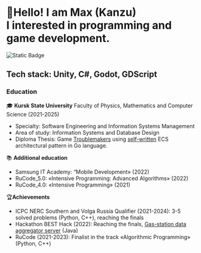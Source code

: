 # 👋Hello! I am **Max** (Kanzu)<br />I interested in programming and game development.
![Static Badge](https://img.shields.io/badge/%D1%8F%D0%B7%D1%8B%D0%BA-RUS-%23%2332a850?link=https%3A%2F%2Fgithub.com%2FKanzu32%2FKanzu32%2Fblob%2Fmaster%2FREADME.ru-RU.md)


## Tech stack: Unity, C#, Godot, GDScript

### Education
🎓 **Kursk State University**
Faculty of Physics, Mathematics and Computer Science (2021-2025)
- Specialty: Software Engineering and Information Systems Management
- Area of study: Information Systems and Database Design
- Diploma Thesis: Game [Troublemakers](https://github.com/Kanzu32/strategy-game) using [self-written](https://github.com/Kanzu32/go-ecs) ECS architectural pattern in Go language.

📚 **Additional education**
* Samsung IT Academy: “Mobile Development» (2022)
* RuCode_5.0: «Intensive Programming: Advanced Algorithms» (2022)
* RuCode_4.0: «Intensive Programming» (2021)

🏆**Achievements**
* ICPC NERC Southern and Volga Russia Qualifier (2021-2024): 3-5 solved problems (Python, С++), reaching the finals
* Hackathon BEST Hack (2022): Reaching the finals, [Gas-station data aggregator server](https://github.com/Kanzu32/FinalBestHack-2022-Kanzu) (Java)
* RuCode (2021-2023): Finalist in the track «Algorithmic Programming» (Python, С++)
